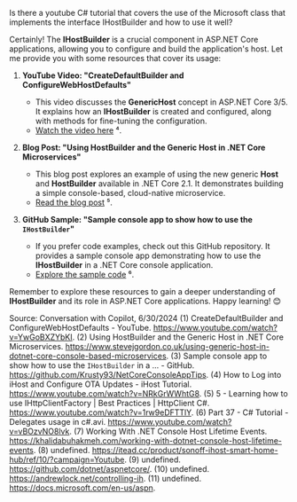Is there a youtube C# tutorial that covers the use of the Microsoft class that implements the interface IHostBuilder and how to use it well?

Certainly! The **IHostBuilder** is a crucial component in ASP.NET Core applications, allowing you to configure and build the application's host. Let me provide you with some resources that cover its usage:

1. **YouTube Video: "CreateDefaultBuilder and ConfigureWebHostDefaults"**
   - This video discusses the **GenericHost** concept in ASP.NET Core 3/5. It explains how an **IHostBuilder** is created and configured, along with methods for fine-tuning the configuration.
   - [Watch the video here](https://www.youtube.com/watch?v=YwGoBXZYbKI) ⁴.

2. **Blog Post: "Using HostBuilder and the Generic Host in .NET Core Microservices"**
   - This blog post explores an example of using the new generic **Host** and **HostBuilder** available in .NET Core 2.1. It demonstrates building a simple console-based, cloud-native microservice.
   - [Read the blog post](https://www.stevejgordon.co.uk/using-generic-host-in-dotnet-core-console-based-microservices) ⁵.

3. **GitHub Sample: "Sample console app to show how to use the `IHostBuilder`"**
   - If you prefer code examples, check out this GitHub repository. It provides a sample console app demonstrating how to use the **IHostBuilder** in a .NET Core console application.
   - [Explore the sample code](https://github.com/Krusty93/NetCoreConsoleAppTips) ⁶.

Remember to explore these resources to gain a deeper understanding of **IHostBuilder** and its role in ASP.NET Core applications. Happy learning! 😊

Source: Conversation with Copilot, 6/30/2024
(1) CreateDefaultBuilder and ConfigureWebHostDefaults - YouTube. https://www.youtube.com/watch?v=YwGoBXZYbKI.
(2) Using HostBuilder and the Generic Host in .NET Core Microservices. https://www.stevejgordon.co.uk/using-generic-host-in-dotnet-core-console-based-microservices.
(3) Sample console app to show how to use the `IHostBuilder` in a ... - GitHub. https://github.com/Krusty93/NetCoreConsoleAppTips.
(4) How to Log into iHost and Configure OTA Updates - iHost Tutorial. https://www.youtube.com/watch?v=NRkGrWWhtG8.
(5) 5 - Learning how to use IHttpClientFactory | Best Practices | HttpClient C#. https://www.youtube.com/watch?v=1rw9eDFTTlY.
(6) Part 37 - C# Tutorial - Delegates usage in c#.avi. https://www.youtube.com/watch?v=vBOzvNO8lvk.
(7) Working With .NET Console Host Lifetime Events. https://khalidabuhakmeh.com/working-with-dotnet-console-host-lifetime-events.
(8) undefined. https://itead.cc/product/sonoff-ihost-smart-home-hub/ref/10/?campaign=Youtube.
(9) undefined. https://github.com/dotnet/aspnetcore/.
(10) undefined. https://andrewlock.net/controlling-ih.
(11) undefined. https://docs.microsoft.com/en-us/aspn.